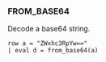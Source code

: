 <!--
This is generated by ESQL's AbstractFunctionTestCase. Do no edit it. See ../README.md for how to regenerate it.
-->

### FROM_BASE64
Decode a base64 string.

```
row a = "ZWxhc3RpYw==" 
| eval d = from_base64(a)
```
